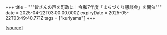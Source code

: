 +++
title = """皆さんの声を町政に｜令和7年度「まちづくり懇談会」を開催"""
date = 2025-04-22T03:00:00.000Z
expiryDate = 2025-05-22T03:49:40.771Z
tags = ["kuriyama"]
+++


[[source]](https://www.town.kuriyama.hokkaido.jp/site/matikon/31553.html)
